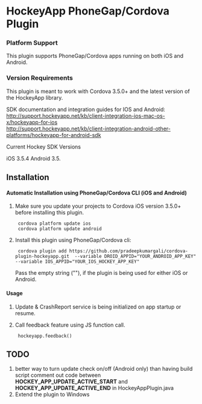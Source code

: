 # HockeyApp PhoneGap/Cordova Plugin

### Platform Support

This plugin supports PhoneGap/Cordova apps running on both iOS and Android.

### Version Requirements

This plugin is meant to work with Cordova 3.5.0+ and the latest version of the HockeyApp library.

SDK documentation and integration guides for IOS and Android:  
http://support.hockeyapp.net/kb/client-integration-ios-mac-os-x/hockeyapp-for-ios  
http://support.hockeyapp.net/kb/client-integration-android-other-platforms/hockeyapp-for-android-sdk  

Current Hockey SDK Versions

iOS 3.5.4
Android 3.5.

## Installation

#### Automatic Installation using PhoneGap/Cordova CLI (iOS and Android)
1. Make sure you update your projects to Cordova iOS version 3.5.0+ before installing this plugin.

        cordova platform update ios
        cordova platform update android

2. Install this plugin using PhoneGap/Cordova cli:

        cordova plugin add https://github.com/pradeepkumargali/cordova-plugin-hockeyapp.git  --variable DROID_APPID="YOUR_ANDROID_APP_KEY" --variable IOS_APPID="YOUR_IOS_HOCKEY_APP_KEY"
   
   Pass the empty string (""), if the plugin is being used for either iOS or Android.
   
#### Usage
1. Update & CrashReport service is being initialized on app startup or resume. 
2. Call feedback feature using JS function call.

        hockeyapp.feedback()
	
## TODO
   1. better way to turn update check on/off (Android only) than having build script comment out code between __HOCKEY_APP_UPDATE_ACTIVE_START__ and __HOCKEY_APP_UPDATE_ACTIVE_END__ in HockeyAppPlugin.java 
   2. Extend the plugin to Windows

